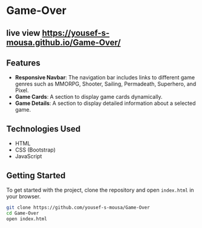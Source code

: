 # Game-Over

## live view https://yousef-s-mousa.github.io/Game-Over/

## Features
- **Responsive Navbar**: The navigation bar includes links to different game genres such as MMORPG, Shooter, Sailing, Permadeath, Superhero, and Pixel.
- **Game Cards**: A section to display game cards dynamically.
- **Game Details**: A section to display detailed information about a selected game.

## Technologies Used
- HTML
- CSS (Bootstrap)
- JavaScript

## Getting Started
To get started with the project, clone the repository and open `index.html` in your browser.

```sh
git clone https://github.com/yousef-s-mousa/Game-Over
cd Game-Over
open index.html
